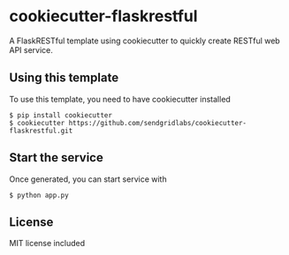 cookiecutter-flaskrestful
=========================

A FlaskRESTful template using cookiecutter to quickly create RESTful web API service.

Using this template
-------------------
To use this template, you need to have cookiecutter installed

    $ pip install cookiecutter
    $ cookiecutter https://github.com/sendgridlabs/cookiecutter-flaskrestful.git

Start the service
-----------------
Once generated, you can start service with

 	$ python app.py

License
-------
MIT license included
